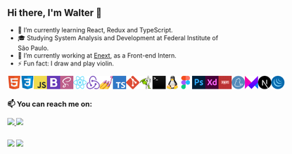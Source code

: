 ## Hi there, I'm Walter 👋

- 🌱 I’m currently learning React, Redux and TypeScript.
- 🎓 Studying System Analysis and Development at Federal Institute of São Paulo.
- 🔭 I’m currently working at <a href="https://enext.com.br/" target="_blank">Enext<a/>, as a Front-end Intern.
- ⚡ Fun fact: I draw and play violin.

<div style="display:flex;" >
  <img width="30" src="/assets/html.png">
  <img width="30" src="/assets/css.png">
  <img width="30" src="/assets/javascript.png">
  <img width="30" src="/assets/bootstrap.png">
  <img width="30" src="/assets/sass.png">
  <img width="30" src="/assets/react.png">
  <img width="30" src="/assets/redux.png">
  <img width="30" src="/assets/styled-components.png">
  <img width="30" src="/assets/typescript.png">
  <img width="30" src="/assets/git.png">
  <img width="30" src="/assets/GSAP.png">
  <img width="30" src="/assets/terminal.png">
  <img width="30" src="/assets/linux.png">
  <img width="30" src="/assets/figma.png">
  <img width="30" src="/assets/photoshop.png">
  <img width="30" src="/assets/adobexd.png">
  <img width="30" src="/assets/npm.png">
  <img width="30" src="/assets/yarn.png">
  <img width="30" src="/assets/framer.png">
  <img width="30" src="/assets/next.png">
  <img width="30" src="/assets/jquery.png">
</div>

### 📫 You can reach me on:

<div>
  <a href="https://www.linkedin.com/in/walteralcantara/" target="_blank">
    <img src="https://img.shields.io/badge/-LinkedIn-%230077B5?style=for-the-badge&logo=linkedin&logoColor=white" target="_blank">
  </a> 
  <a href = "mailto:waltermalcantara@gmail.com">
    <img src="https://img.shields.io/badge/-Gmail-%23333?style=for-the-badge&logo=gmail&logoColor=white" target="_blank">
  </a>
</div>

##
<div>
  <img height="180em" src="https://github-readme-stats.vercel.app/api?username=wmalcantara&theme=dracula&show_icons=true&include_all_commits=true&count_private=true" />
  <img height="180em" src="https://github-readme-stats.vercel.app/api/top-langs/?username=wmalcantara&langs_count=16&exclude_repo=caravan&layout=compact&theme=dracula" />
</div>
  
<!--  
  -
  -
  -
-->
